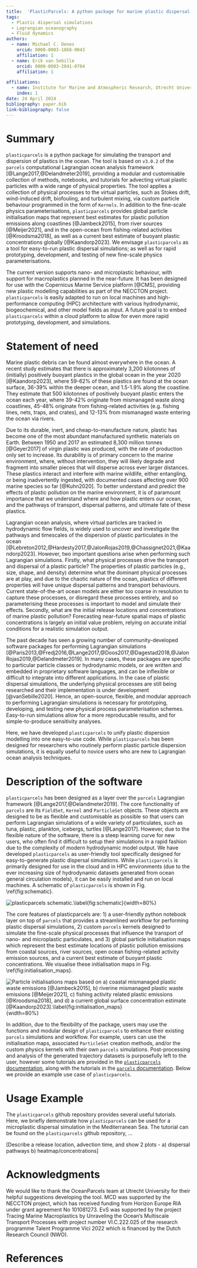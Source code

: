 ```yaml
---
title:  'PlasticParcels: A python package for marine plastic dispersal simulations using Parcels'
tags:
  - Plastic dispersal simulations
  - Lagrangian oceanography
  - Fluid dynamics
authors:
  - name: Michael C. Denes
    orcid: 0000-0003-1868-0043
    affiliation: 1
  - name: Erik van Sebille
    orcid: 0000-0003-2041-0704
    affiliation: 1

affiliations:
  - name: Institute for Marine and Atmospheric Research, Utrecht University, the Netherlands
    index: 1
date: 24 April 2024
bibliography: paper.bib
link-bibliography: false
---
```


# Summary
`plasticparcels` is a python package for simulating the transport and dispersion of plastics in the ocean. The tool is based on `v3.0.2` of the `parcels` computational Lagrangian ocean analysis framework [@Lange2017,@Delandmeter2019], providing a modular and customisable collection of methods, notebooks, and tutorials for advecting virtual plastic particles with a wide range of physical properties. The tool applies a collection of physical processes to the virtual particles, such as Stokes drift, wind-induced drift, biofouling, and turbulent mixing, via custom particle behaviour programmed in the form of `Kernels`. In addition to the fine-scale physics parameterisations, `plasticparcels` provides global particle initialisation maps that represent best estimates for plastic pollution emissions along coastlines [@Jambeck2015], from river sources [@Meijer2021], and in the open-ocean from fishing-related activities [@Kroodsma2018], as well as a current best estimate of buoyant plastic concentrations globally [@Kaandorp2023]. We envisage `plasticparcels` as a tool for easy-to-run plastic dispersal simulations; as well as for rapid prototyping, development, and testing of new fine-scale physics parameterisations.

The current version supports nano- and microplastic behaviour, with support for macroplastics planned in the near-future. It has been designed for use with the Copernicus Marine Service platform [@CMS], providing new plastic modelling capabilities as part of the NECCTON project. `plasticparcels` is easily adapted to run on local machines and high-performance computing (HPC) architecture with various hydrodynamic, biogeochemical, and other model fields as input. A future goal is to embed `plasticparcels` within a cloud platform to allow for even more rapid prototyping, development, and simulations.


# Statement of need
Marine plastic debris can be found almost everywhere in the ocean. A recent study estimates that there is approximately 3,200 kilotonnes of (initially) positively buoyant plastics in the global ocean in the year 2020 [@Kaandorp2023], where 59-62\% of these plastics are found at the ocean surface, 36-39\% within the deeper ocean, and 1.5-1.9\% along the coastline. They estimate that 500 kilotonnes of positively buoyant plastic enters the ocean each year, where 39-42\% originate from mismanaged waste along coastlines, 45-48\% originate from fishing-related activities (e.g. fishing lines, nets, traps, and crates), and 12-13\% from mismanaged waste entering the ocean via rivers.

Due to its durable, inert, and cheap-to-manufacture nature, plastic has become one of the most abundant manufactured synthetic materials on Earth. Between 1950 and 2017 an estimated 8,300 million tonnes [@Geyer2017] of virgin plastic was produced, with the rate of production only set to increase. Its durability is of primary concern to the marine environment, where, without intervention, they will likely degrade and fragment into smaller pieces that will disperse across ever larger distances. These plastics interact and interfere with marine wildlife, either entangling, or being inadvertently ingested, with documented cases affecting over 900 marine species so far [@Kuhn2020]. To better understand and predict the effects of plastic pollution on the marine environment, it is of paramount importance that we understand where and how plastic enters our ocean, and the pathways of transport, dispersal patterns, and ultimate fate of these plastics.

Lagrangian ocean analysis, where virtual particles are tracked in hydrodynamic flow fields, is widely used to uncover and investigate the pathways and timescales of the dispersion of plastic particulates in the ocean [@Lebreton2012,@Hardesty2017,@JalonRojas2019,@Chassignet2021,@Kaandorp2023]. However, two important questions arise when performing such Lagrangian simulations. Firstly, what physical processes drive the transport and dispersal of a plastic particle? The properties of plastic particles (e.g., size, shape, and density) determine what the dominant physical processes are at play, and due to the chaotic nature of the ocean, plastics of different properties will have unique dispersal patterns and transport behaviours. Current state-of-the-art ocean models are either too coarse in resolution to capture these processes, or disregard these processes entirely, and so parameterising these processes is important to model and simulate their effects. Secondly, what are the initial release locations and concentrations of marine plastic pollution? Forecasting near-future spatial maps of plastic concentrations is largely an initial value problem, relying on accurate initial conditions for a realistic simulation output.

The past decade has seen a growing number of community-developed software packages for performing Lagrangian simulations [@Paris2013,@Fredj2016,@Lange2017,@Doos2017,@Dagestad2018,@JalonRojas2019,@Delandmeter2019]. In many cases, these packages are specific to particular particle classes or hydrodynamic models, or are written and embedded in proprietary software languages, and can be inflexible or difficult to integrate into different applications. In the case of plastic dispersal simulations, the underlying physical processes are still being researched and their implementation is under development [@vanSebille2020]. Hence, an open-source, flexible, and modular approach to performing Lagrangian simulations is necessary for prototyping, developing, and testing new physical process parameterisation schemes. Easy-to-run simulations allow for a more reproducable results, and for simple-to-produce sensitivity analyses.

Here, we have developed `plasticparcels` to unify plastic dispersion modelling into one easy-to-use code. While `plasticparcels` has been designed for researchers who routinely perform plastic particle dispersion simulations, it is equally useful to novice users who are new to Lagrangian ocean analysis techniques.

# Description of the software
`plasticparcels` has been designed as a layer over the `parcels` Lagrangian framework [@Lange2017,@Delandmeter2019]. The core functionality of `parcels` are its `FieldSet`, `Kernel` and `ParticleSet` objects. These objects are designed to be as flexible and customisable as possible so that users can perform Lagrangian simulations of a wide variety of particulates, such as tuna, plastic, plankton, icebergs, turtles [@Lange2017]. However, due to the flexible nature of the software, there is a steep learning curve for new users, who often find it difficult to setup their simulations in a rapid fashion due to the complexity of modern hydrodynamic model output. We have developed `plasticparcels` as user-friendly tool specifically designed for easy-to-generate plastic dispersal simulations. While `plasticparcels` is primarily designed for use in the cloud and in HPC environments (due to the ever increasing size of hydrodynamic datasets generated from ocean general circulation models), it can be easily installed and run on local machines. A schematic of `plasticparcels` is shown in Fig. \ref{fig:schematic}.

![`plasticparcels` schematic.\label{fig:schematic}](schematic.png){width=80%}

The core features of plasticparcels are: 1) a user-friendly python notebook layer on top of `parcels` that provides a streamlined workflow for performing plastic dispersal simulations, 2) custom `parcels` kernels designed to simulate the fine-scale physical processes that influence the transport of nano- and microplastic particulates, and 3) global particle initialisation maps which represent the best estimate locations of plastic pollution emissions from coastal sources, river sources, open ocean fishing-related activity emission sources, and a current best estimate of buoyant plastic concentrations. We visualise these initialisation maps in Fig. \ref{fig:initialisation_maps}.

![Particle initialisations maps based on a) coastal mismanaged plastic waste emissions [@Jambeck2015], b) riverine mismanaged plastic waste emissions [@Meijer2021], c) fishing activity related plastic emissions [@Kroodsma2018], and d) a current global surface concentration estimate [@Kaandorp2023].\label{fig:initialisation_maps}](initialisation_maps.png){width=80%}

In addition, due to the flexibility of the package, users may use the functions and modular design of `plasticparcels` to enhance their existing `parcels` simulations and workflow. For example, users can use the initialisation maps, associated `ParticleSet` creation methods, and/or the custom physics kernels with their own `parcels` simulations. Post-processing and analysis of the generated trajectory datasets is purposefully left to the user, however some tutorials are provided in the [`plasticparcels` documentation](\url{https://plastic.oceanparcels.org/en/latest/examples.html}), along with the tutorials in the [`parcels` documentation](\url{https://docs.oceanparcels.org/en/latest/documentation.html}). Below we provide an example use case of `plasticparcels`.


# Usage Example
The `plasticparcels` github repository provides several useful tutorials. Here, we briefly demonstrate how `plasticparcels` can be used for a microplastic dispersal simulation in the Mediterranean Sea. The tutorial can be found on the `plasticparcels` github repository, ...

[Describe a release location, advection time, and show 2 plots - a) dispersal pathways b) heatmap/concentrations]

# Acknowledgments
We would like to thank the OceanParcels team at Utrecht University for their helpful suggestions developing the tool. MCD was supported by the NECCTON project, which has received funding from Horizon Europe RIA under grant agreement No 101081273. EvS was supported by the project Tracing Marine Macroplastics by Unraveling the Ocean’s Multiscale Transport Processes with project number VI.C.222.025 of the research programme Talent Programme Vici 2022 which is financed by the Dutch Research Council (NWO).

# References